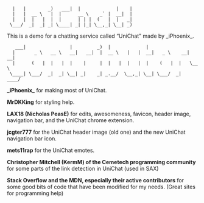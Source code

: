 ```
  |   |        _)   ___|  |             |    | 
  |   |  __ \   |  |      __ \    _` |  __|  | 
  |   |  |   |  |  |      | | |  (   |  |   _| 
 \___/  _|  _| _| \____| _| |_| \__,_| \__| _) 
```
This is a demo for a chatting service called “UniChat” made by \_iPhoenix\_.

```
   ___|                |         _)  |             |                     
  |       _ \   __ \   __|   __|  |  __ \   |   |  __|   _ \    __|  __| 
  |      (   |  |   |  |    |     |  |   |  |   |  |    (   |  |   \__ \ 
 \____| \___/  _|  _| \__| _|    _| _.__/  \__,_| \__| \___/  _|   ____/ 
```

**\_iPhoenix\_** for making most of UniChat.

**MrDKKing** for styling help.

**LAX18 (Nicholas PeasE)** for edits, awesomeness, favicon, header image, navigation bar, and the UniChat chrome extension.

**jcgter777** for the UniChat header image (old one) and the new UniChat navigation bar icon. 

**mets11rap** for the UniChat emotes.

**Christopher Mitchell (KermM) of the Cemetech programming community** for some parts of the link detection in UniChat (used in SAX)

**Stack Overflow and the MDN, especially their active contributors** for some good bits of code that have been modified for my needs. (Great sites for programming help)
 
